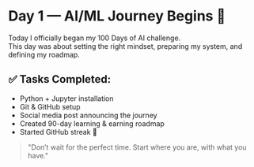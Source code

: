 # Day 1 — AI/ML Journey Begins 🚀

Today I officially began my 100 Days of AI challenge.  
This day was about setting the right mindset, preparing my system, and defining my roadmap.

## ✅ Tasks Completed:
- Python + Jupyter installation
- Git & GitHub setup
- Social media post announcing the journey
- Created 90-day learning & earning roadmap
- Started GitHub streak 💪

> "Don’t wait for the perfect time. Start where you are, with what you have."
